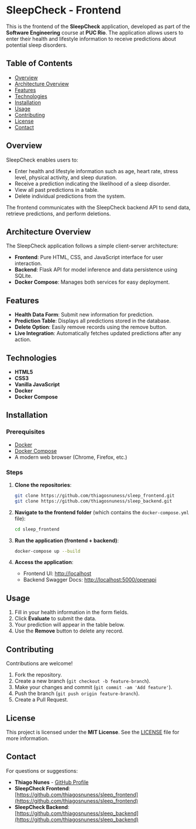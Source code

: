 
# SleepCheck - Frontend

This is the frontend of the **SleepCheck** application, developed as part of the **Software Engineering** course at **PUC Rio**. The application allows users to enter their health and lifestyle information to receive predictions about potential sleep disorders.

## Table of Contents

- [Overview](#overview)
- [Architecture Overview](#architecture-overview)
- [Features](#features)
- [Technologies](#technologies)
- [Installation](#installation)
- [Usage](#usage)
- [Contributing](#contributing)
- [License](#license)
- [Contact](#contact)

## Overview

SleepCheck enables users to:
- Enter health and lifestyle information such as age, heart rate, stress level, physical activity, and sleep duration.
- Receive a prediction indicating the likelihood of a sleep disorder.
- View all past predictions in a table.
- Delete individual predictions from the system.

The frontend communicates with the SleepCheck backend API to send data, retrieve predictions, and perform deletions.

## Architecture Overview

The SleepCheck application follows a simple client-server architecture:

- **Frontend**: Pure HTML, CSS, and JavaScript interface for user interaction.
- **Backend**: Flask API for model inference and data persistence using SQLite.
- **Docker Compose**: Manages both services for easy deployment.

## Features

- **Health Data Form**: Submit new information for prediction.
- **Prediction Table**: Displays all predictions stored in the database.
- **Delete Option**: Easily remove records using the remove button.
- **Live Integration**: Automatically fetches updated predictions after any action.

## Technologies

- **HTML5**
- **CSS3**
- **Vanilla JavaScript**
- **Docker**
- **Docker Compose**

## Installation

### Prerequisites

- [Docker](https://www.docker.com/)
- [Docker Compose](https://docs.docker.com/compose/)
- A modern web browser (Chrome, Firefox, etc.)

### Steps

1. **Clone the repositories**:

   ```bash
   git clone https://github.com/thiagosnuness/sleep_frontend.git
   git clone https://github.com/thiagosnuness/sleep_backend.git
   ```

2. **Navigate to the frontend folder** (which contains the `docker-compose.yml` file):

   ```bash
   cd sleep_frontend
   ```

3. **Run the application (frontend + backend)**:

   ```bash
   docker-compose up --build
   ```

4. **Access the application**:

   - Frontend UI: [http://localhost](http://localhost)
   - Backend Swagger Docs: [http://localhost:5000/openapi](http://localhost:5000/openapi)

## Usage

1. Fill in your health information in the form fields.
2. Click **Evaluate** to submit the data.
3. Your prediction will appear in the table below.
4. Use the **Remove** button to delete any record.

## Contributing

Contributions are welcome!

1. Fork the repository.
2. Create a new branch (`git checkout -b feature-branch`).
3. Make your changes and commit (`git commit -am 'Add feature'`).
4. Push the branch (`git push origin feature-branch`).
5. Create a Pull Request.

## License

This project is licensed under the **MIT License**. See the [LICENSE](./LICENSE) file for more information.

## Contact

For questions or suggestions:

- **Thiago Nunes** - [GitHub Profile](https://github.com/thiagosnuness)
- **SleepCheck Frontend**: [https://github.com/thiagosnuness/sleep_frontend](https://github.com/thiagosnuness/sleep_frontend)
- **SleepCheck Backend**: [https://github.com/thiagosnuness/sleep_backend](https://github.com/thiagosnuness/sleep_backend)
